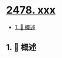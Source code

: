 # [2478. xxx](https://github.com/Tdahuyou/TNotes.leetcode/tree/main/notes/2478.%20xxx)

<!-- region:toc -->

- [1. 📝 概述](#1--概述)

<!-- endregion:toc -->

## 1. 📝 概述
